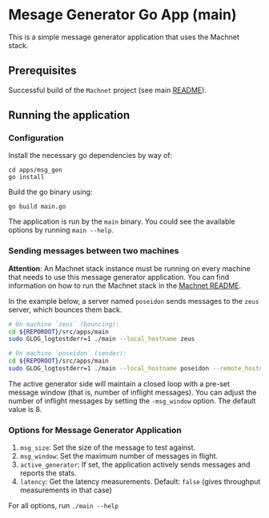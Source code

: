 # Mesage Generator Go App (main)

This is a simple message generator application that uses the Machnet stack.

## Prerequisites

Successful build of the `Machnet` project (see main [README](../../README.md)).


## Running the application

### Configuration

Install the necessary go dependencies by way of:

```
cd apps/msg_gen
go install
```

Build the go binary using:

```
go build main.go
```

The application is run by the `main` binary. You could see the available options by running `main --help`.

### Sending messages between two machines

**Attention**: An Machnet stack instance must be running on every machine that needs to use this message generator application. You can find information on how to run the Machnet stack in the [Machnet README](../../src/apps/machnet/README.md).

In the example below, a server named `poseidon` sends messages to the `zeus` server, which bounces them back.

```bash
# On machine `zeus` (bouncing):
cd ${REPOROOT}/src/apps/main
sudo GLOG_logtostderr=1 ./main --local_hostname zeus

# On machine `poseidon` (sender):
cd ${REPOROOT}/src/apps/main
sudo GLOG_logtostderr=1 ./main --local_hostname poseidon --remote_hostname zeus --msg_size 20000 -active_generator
```

The active generator side will maintain a closed loop with a pre-set message window (that is, number of inflight messages). You can adjust the number of inflight messages by setting the `-msg_window` option. The default value is 8.

### Options for Message Generator Application
1. `msg_size`: Set the size of the message to test against.
2. `msg_window`: Set the maximum number of messages in flight.
3. `active_generator`: If set, the application actively sends messages and reports the stats.
4. `latency`: Get the latency measurements. Default: `false` (gives throughput measurements in that case)

For all options, run `./main --help`
